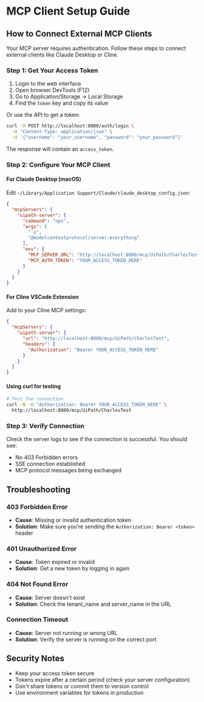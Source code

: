 # MCP Client Setup Guide

## How to Connect External MCP Clients

Your MCP server requires authentication. Follow these steps to connect external clients like Claude Desktop or Cline.

### Step 1: Get Your Access Token

1. Login to the web interface
2. Open browser DevTools (F12)
3. Go to Application/Storage → Local Storage
4. Find the `token` key and copy its value

Or use the API to get a token:

```bash
curl -X POST http://localhost:8000/auth/login \
  -H "Content-Type: application/json" \
  -d '{"username": "your_username", "password": "your_password"}'
```

The response will contain an `access_token`.

### Step 2: Configure Your MCP Client

#### For Claude Desktop (macOS)

Edit `~/Library/Application Support/Claude/claude_desktop_config.json`:

```json
{
  "mcpServers": {
    "uipath-server": {
      "command": "npx",
      "args": [
        "-y",
        "@modelcontextprotocol/server-everything"
      ],
      "env": {
        "MCP_SERVER_URL": "http://localhost:8000/mcp/UiPath/CharlesTest",
        "MCP_AUTH_TOKEN": "YOUR_ACCESS_TOKEN_HERE"
      }
    }
  }
}
```

#### For Cline VSCode Extension

Add to your Cline MCP settings:

```json
{
  "mcpServers": {
    "uipath-server": {
      "url": "http://localhost:8000/mcp/UiPath/CharlesTest",
      "headers": {
        "Authorization": "Bearer YOUR_ACCESS_TOKEN_HERE"
      }
    }
  }
}
```

#### Using curl for testing

```bash
# Test the connection
curl -N -H "Authorization: Bearer YOUR_ACCESS_TOKEN_HERE" \
  http://localhost:8000/mcp/UiPath/CharlesTest
```

### Step 3: Verify Connection

Check the server logs to see if the connection is successful. You should see:
- No 403 Forbidden errors
- SSE connection established
- MCP protocol messages being exchanged

## Troubleshooting

### 403 Forbidden Error
- **Cause**: Missing or invalid authentication token
- **Solution**: Make sure you're sending the `Authorization: Bearer <token>` header

### 401 Unauthorized Error
- **Cause**: Token expired or invalid
- **Solution**: Get a new token by logging in again

### 404 Not Found Error
- **Cause**: Server doesn't exist
- **Solution**: Check the tenant_name and server_name in the URL

### Connection Timeout
- **Cause**: Server not running or wrong URL
- **Solution**: Verify the server is running on the correct port

## Security Notes

- Keep your access token secure
- Tokens expire after a certain period (check your server configuration)
- Don't share tokens or commit them to version control
- Use environment variables for tokens in production
